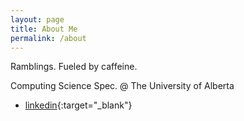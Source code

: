 ```yaml
---
layout: page
title: About Me
permalink: /about
---
```


Ramblings. Fueled by caffeine.

Computing Science Spec. @ The University of Alberta

- [linkedin](https://www.linkedin.com/in/manavpanchal/){:target="_blank"}
